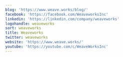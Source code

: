 ```yaml
---
blog: 'https://www.weave.works/blog/'
facebook: 'https://facebook.com/WeaveworksInc'
linkedin: 'https://linkedin.com/company/weaveworks'
logohandle: weaveworks
sort: weaveworks
title: Weaveworks
twitter: weaveworks
website: 'https://www.weave.works/'
youtube: 'https://youtube.com/c/WeaveWorksInc'
---
```

